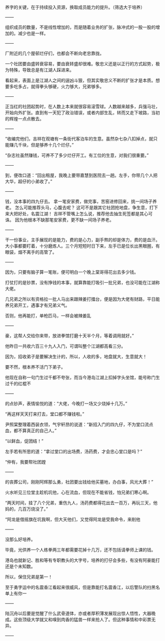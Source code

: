 养字的关键，在于持续投入资源，换取成员能力的提升。（筛选大于培养）

——

组织成员的数量，不是线性增加的，而是随着业务的扩张，脉冲式的一股一股的增加的。减少也是一样。

——

厂附近的几个屋邨烂仔们，也都会不断向老忠靠拢。

一个社团要由盛转衰容易，要由衰转盛却很难。敬忠义还是以正行的方式起势，极为特殊，导致总是有江湖人踩进来。

看起来，表面上是江湖人之间的逞凶斗狠，但其实敬忠义不断的扩张才是本质。想要多吃多占，就得拳头够硬，火力够大，兄弟够多。

——

正当红的社团起势时，在人数上本来就很容易滚雪球。人数越来越多，兵强马壮，开始向外扩张。直到有一天犯了政治错误，或者内部生乱，转而又走下坡路，当初的辉煌一点点散去。

——

“收编完他们，吉祥在观塘有一条街代客泊车的生意。虽然杂七杂八扣掉点，就只能赚几千块，但是够养十几个烂仔。”

“杂志社虽然赚钱，可养不了多少烂仔开工。有工位的生意，对我们很重要。”

——

到，便改口道：“回出租屋，我晚上要带嘉慧到医院去一趟。左手，你带几个人把大华，超仔的小弟收了。”

——

钱，没本事的四九仔去。
拿一笔安家费，做完事，苦窑进修回来，挑一间场子养老。
怎么可能推荐头马，心腹去呢？
这可不是跟其它社团抢地盘，争生意，打下来大把好处，名震江湖！
吉祥不管嘴上怎么说，推荐他去抽生死签都是其心可诛。
因为他根本不缺那笔安家费，更不缺一间场子养老。

——

干一份事业，主手展现的是能力，费的是心力，副手熬的却是体力，费的是血汗。大小事都要盯着，十分磨炼人。三个月短短时日下来，左手已是位长出黑眼圈，有眼袋，烟不离手的高管了。

——

因为，只要有脑子算一笔账，便可明白一个晚上棠哥得花出去多少钱。

打仗打的是钞票，没有挣钱的本事，就算靠能打吸引一批兄弟，也没可能在江湖称大佬。

几兄弟之所以有资格拉一批人马出来跟辣姜打擂台，便是因为大佬有财路，平日能养兄弟开工，遇事才有兄弟义气。

否则，他再能打，单枪匹马，一样会被辣姜乱

——

豪，这帮人交给你来带，放进拳馆打磨十天半个月，等着调用就好。”

他昨日一共收六百三十九人入门，可谓叫整个江湖都高看三分。

因为，招收弟子是要解决生计的，所以，人收的多，地盘就大，生意就大！

要不然，根本养不活门下弟子。

他现在自称一句门生过千都不夸张，而当今港岛江湖上扣掉字头坐馆，能号称门生过千的红棍不

——

的点钞声，表情愉悦的道：“大佬，今晚打一场又少烧掉十几万。”

“再这样天天打来打去，堂口都不赚钱啦。”

尹照棠整理着西装衣领，气宇轩昂的说道：“新招入门的四九仔，不为堂口流点血，都不算真正的自己人。”

“以鲜血，促团结！”

左手若有所思的道：“拿过堂口的出场费，汤药费，才会忠心堂口是吗？”

“仲有，我要帮社团蹚

——

的丧葬公司，刚刚阿辉那么勇，社团要出钱给他买墓地，办白事，风光大葬！”

火水听见三位堂主趁机坑他，心在流血，但现在不能省钱，怕兄弟们寒心啊。

“两天时间，挂了八个兄弟，重伤九人，汤药费都得花出去一百万，再玩三天，他妈的，几百万烧没了。”

“阿龙是借摇旗在坑我啊，但大天他们，又觉得阿龙是受我命令，来削他

——

没那么好培养。

毕竟，光供养一个人练拳两三年都需要花掉十几万，还不包括请拳师上课的钱。

港岛也就新记、胜和等有专职教头的大字号，培养的打仔会多些，有没有阿豪能打还是个未知数。

所以，保住兄弟是第一！

至于勇字运中的名震香江看起来很威风，但是靠能打名震香江，以后警队的扫黑名单上有你一

——

陆沉舟以后要是觉醒了什么武骨道体，亦或者厚积薄发展现出惊人悟性，大器晚成。这些顶级大学就又和嗅到肉香的猛兽一样来抢人了。但这种事情和中彩票无异。

——

